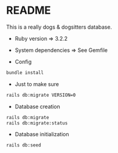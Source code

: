 # README

This is a really dogs & dogsitters database.

+ Ruby version => 3.2.2
+ System dependencies => See Gemfile

+ Config
```bash
bundle install
```
+ Just to make sure
```bash
rails db:migrate VERSION=0
```
+ Database creation
```bash
rails db:migrate
rails db:migrate:status  
```
+ Database initialization
```bash
rails db:seed
```
